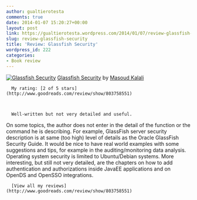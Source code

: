 ```yaml
---
author: gualtierotesta
comments: true
date: 2014-01-07 15:20:27+00:00
layout: post
link: https://gualtierotesta.wordpress.com/2014/01/07/review-glassfish-security/
slug: review-glassfish-security
title: 'Review: Glassfish Security'
wordpress_id: 222
categories:
- Book review
---
```


[![Glassfish Security](http://d202m5krfqbpi5.cloudfront.net/books/1349012921m/12481503.jpg)](http://www.goodreads.com/book/show/12481503)
      [Glassfish Security](http://www.goodreads.com/book/show/12481503) by [Masoud Kalali](http://www.goodreads.com/author/show/5165566)  

      My rating: [2 of 5 stars](http://www.goodreads.com/review/show/803758551)
        
  

      Well-written but not very detailed and useful.
On some topics, the author does not enter in the detail of the function or the command he is describing.
For example, GlassFish server security description is at same (too high) level of details as the Oracle GlassFish Security Guide.
It would be nice to have real world examples with some suggestions and tips, for example in the auditing/monitoring data analysis.
Operating system security is limited to Ubuntu/Debian systems.
More interesting, but still not very detailed, are the chapters on how to add authentication and authorizations inside JavaEE applications and on OpenDS and OpenSSO integrations.




        
  

      [View all my reviews](http://www.goodreads.com/review/show/803758551)
